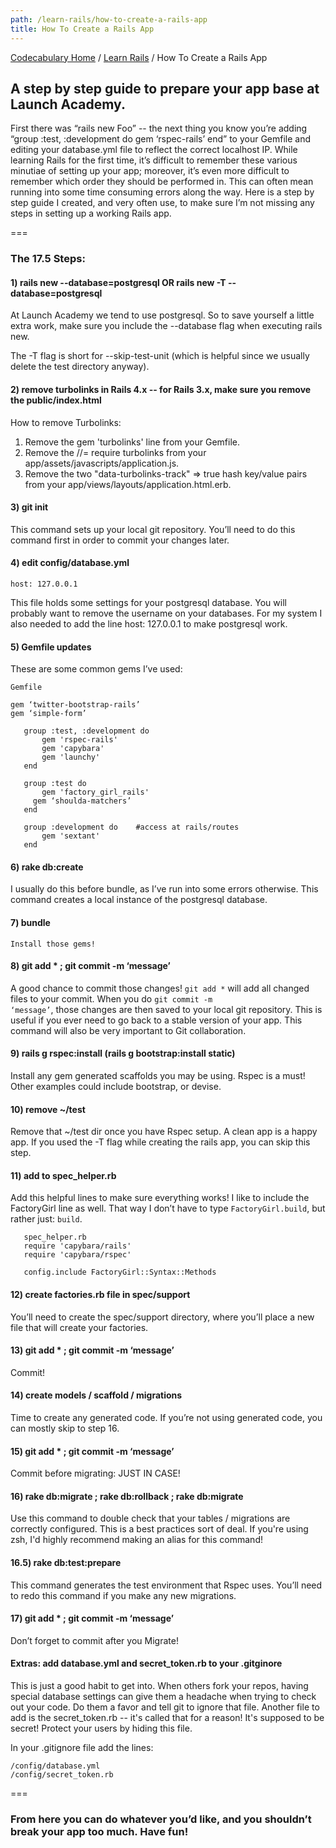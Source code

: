 ```yaml
---
path: /learn-rails/how-to-create-a-rails-app
title: How To Create a Rails App
---
```

[Codecabulary Home](/) / [Learn Rails](/learn-rails) / How To Create a Rails App

<!-- ---title: How To Create a Rails App -->

## A step by step guide to prepare your app base at Launch Academy.

First there was “rails new Foo” -- the next thing you know you’re adding “group :test, :development do gem ‘rspec-rails’ end” to your Gemfile and editing your database.yml file to reflect the correct localhost IP. While learning Rails for the first time, it’s difficult to remember these various minutiae of setting up your app; moreover, it’s even more difficult to remember which order they should be performed in. This can often mean running into some time consuming errors along the way. Here is a step by step guide I created, and very often use, to make sure I’m not missing any steps in setting up a working Rails app.

===

### The 17.5 Steps:

#### 1) rails new <name> --database=postgresql OR rails new <name> -T --database=postgresql

At Launch Academy we tend to use postgresql. So to save yourself a little extra work, make sure you include the --database flag when executing rails new.

The -T flag is short for --skip-test-unit (which is helpful since we usually delete the test directory anyway).

#### 2)  remove turbolinks in Rails 4.x -- for Rails 3.x, make sure you remove the public/index.html

How to remove Turbolinks:

1. Remove the gem 'turbolinks' line from your Gemfile.
2. Remove the //= require turbolinks from your app/assets/javascripts/application.js.
3. Remove the two "data-turbolinks-track" => true hash key/value pairs from your app/views/layouts/application.html.erb.

#### 3) git init

This command sets up your local git repository. You’ll need to do this command first in order to commit your changes later.

#### 4) edit config/database.yml

    host: 127.0.0.1

This file holds some settings for your postgresql database. You will probably want to remove the username on your databases. For my system I also needed to add the line host: 127.0.0.1 to make postgresql work.


#### 5) Gemfile updates

These are some common gems I’ve used:

    Gemfile

    gem ‘twitter-bootstrap-rails’
    gem ‘simple-form’

       group :test, :development do
           gem 'rspec-rails'
           gem 'capybara'
           gem 'launchy'
       end

       group :test do
           gem 'factory_girl_rails'
         gem ‘shoulda-matchers’
       end

       group :development do    #access at rails/routes
           gem 'sextant'
       end



#### 6) rake db:create

I usually do this before bundle, as I’ve run into some errors otherwise. This command creates a local instance of the postgresql database.

#### 7) bundle

    Install those gems!

#### 8) git add * ; git commit -m ‘message’

A good chance to commit those changes! <code>git add *</code> will add all changed files to your commit. When you do <code>git commit -m ‘message’</code>, those changes are then saved to your local git repository. This is useful if you ever need to go back to a stable version of your app. This command will also be very important to Git collaboration.

#### 9) rails g rspec:install (rails g bootstrap:install static)

Install any gem generated scaffolds you may be using. Rspec is a must! Other examples could include bootstrap, or devise.

#### 10) remove ~/test

Remove that ~/test dir once you have Rspec setup. A clean app is a happy app. If you used the -T flag while creating the rails app, you can skip this step.

#### 11) add to spec_helper.rb

Add this helpful lines to make sure everything works! I like to include the FactoryGirl line as well. That way I don’t have to type <code>FactoryGirl.build</code>, but rather just: <code>build</code>.

       spec_helper.rb
       require 'capybara/rails'
       require 'capybara/rspec'

       config.include FactoryGirl::Syntax::Methods

#### 12) create factories.rb file in spec/support

You’ll need to create the spec/support directory, where you’ll place a new file that will create your factories.

#### 13) git add * ; git commit -m ‘message’

Commit!

#### 14) create models / scaffold / migrations

Time to create any generated code. If you’re not using generated code, you can mostly skip to step 16.

#### 15) git add * ; git commit -m ‘message’

Commit before migrating: JUST IN CASE!

#### 16) rake db:migrate ; rake db:rollback ; rake db:migrate

Use this command to double check that your tables / migrations are correctly configured. This is a best practices sort of deal. If you're using zsh, I'd highly recommend making an alias for this command!

#### 16.5) rake db:test:prepare

This command generates the test environment that Rspec uses. You’ll need to redo this command if you make any new migrations.

#### 17) git add * ; git commit -m ‘message’

Don’t forget to commit after you Migrate!

#### Extras: add database.yml and secret_token.rb to your .gitginore

This is just a good habit to get into. When others fork your repos, having special database settings can give them a headache when trying to check out your code. Do them a favor and tell git to ignore that file. Another file to add is the secret_token.rb -- it's called that for a reason! It's supposed to be secret! Protect your users by hiding this file.

In your .gitignore file add the lines:

    /config/database.yml
    /config/secret_token.rb

===

### From here you can do whatever you’d like, and you shouldn’t break your app too much. Have fun!

